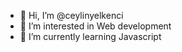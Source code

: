 - 👋 Hi, I’m @ceylinyelkenci
- 👀 I’m interested in Web development
- 🌱 I’m currently learning Javascript

<!---
ceylinyelkenci/ceylinyelkenci is a ✨ special ✨ repository because its `README.md` (this file) appears on your GitHub profile.
You can click the Preview link to take a look at your changes.
--->
